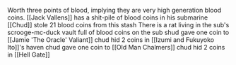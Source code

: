 Worth three points of blood, implying they are very high generation blood coins.
[[Jack Vallens]] has a shit-pile of blood coins in his submarine
[[Chud]] stole 21 blood coins from this stash
There is a rat living in the sub's scrooge-mc-duck vault full of blood coins on the sub
shud gave one coin to [[Jamie 'The Oracle' Valiant]]
chud hid 2 coins in [[Izumi and Fukuyoko Ito]]'s haven
chud gave one coin to [[Old Man Chalmers]]
chud hid 2 coins in [[Hell Gate]]